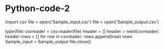 # Python-code-2
import csv
file = open('Sample_input.csv')
file = open('Sample_output.csv')

type(file)
csvreader = csv.reader(file)
header = []
header = next(csvreader)
header
rows = []
for row in csvreader:
        rows.append(row)
rows
Sample_input = Sample_output
file.close()
